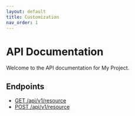 ```yaml
---
layout: default
title: Customization
nav_order: 1
---
```


# API Documentation

Welcome to the API documentation for My Project.

## Endpoints

- [GET /api/v1/resource](get-resource.md)
- [POST /api/v1/resource](post-resource.md)
